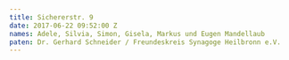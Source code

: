 ```yaml
---
title: Sichererstr. 9
date: 2017-06-22 09:52:00 Z
names: Adele, Silvia, Simon, Gisela, Markus und Eugen Mandellaub
paten: Dr. Gerhard Schneider / Freundeskreis Synagoge Heilbronn e.V.
---
```


